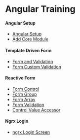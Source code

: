 # Angular Training

#### Angular Setup
<p>
<ul>
<li><a href="setup/setup.md">Angular Setup</a> </li>
<li><a href="setup/coremodule.md">Add Core Module</a> </li>
</ul>
</p>


#### Template Driven Form 
<p>
<ul>
<li><a href="tdf/form.md">Form and Validation</a> </li>
<li><a href="tdf/custom_form_validation.md">Form Custom Validation </a> </li>
</ul>
</p>


#### Reactive Form 
<p>
<ul>
<li><a href="raf/raform.md">Form Control</a> </li>
<li><a href="raf/raformgroup.md">Form Group</a> </li>
<li><a href="raf/raformarray.md">Form Array</a> </li>
<li><a href="raf/raformvalidation.md">Form Validation</a> </li>
<li><a href="raf/cva.md">Control Value Accessor</a> </li>
</ul>
</p>


#### Ngrx Login
<p>
<ul>
<li><a href="ngrx/login.md">ngrx Login Screen</a> </li>
</ul>
</p>




